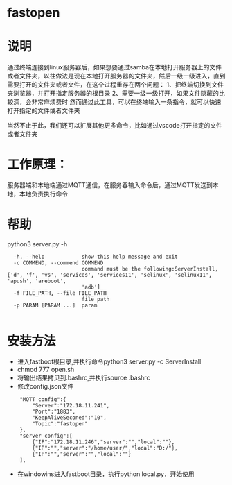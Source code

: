 # fastopen

# 说明
通过终端连接到linux服务器后，如果想要通过samba在本地打开服务器上的文件或者文件夹，以往做法是现在本地打开服务器的文件夹，然后一级一级进入，直到需要打开的文件夹或者文件，在这个过程重存在两个问题：
1、把终端切换到文件夹浏览器，并打开指定服务器的根目录
2、需要一级一级打开，如果文件隐藏的比较深，会非常麻烦费时
然而通过此工具，可以在终端输入一条指令，就可以快速打开指定的文件或者文件夹

当然不止于此，我们还可以扩展其他更多命令，比如通过vscode打开指定的文件或者文件夹

# 工作原理：
服务器端和本地端通过MQTT通信，在服务器输入命令后，通过MQTT发送到本地，本地负责执行命令
# 帮助
python3 server.py -h
```
  -h, --help            show this help message and exit
  -c COMMEND, --commend COMMEND
                        command must be the following:ServerInstall,['d', 'f', 'vs', 'services', 'services11', 'selinux', 'selinux11', 'apush', 'areboot',
                        'adb']
  -f FILE_PATH, --file FILE_PATH
                        file path
  -p PARAM [PARAM ...]  param
  
```
# 安装方法
- 进入fastboot根目录,并执行命令python3 server.py -c ServerInstall
- chmod 777 open.sh 
- 将输出结果拷贝到.bashrc,并执行source .bashrc
- 修改config.json文件
```
    "MQTT config":{
        "Server":"172.18.11.241",
        "Port":"1883",
        "KeepAliveSeconed":"10",
        "Topic":"fastopen"
    },
    "server config":[
        {"IP":"172.18.11.246","server":"","local":""},
        {"IP":"","server":"/home/user/","local":"D:/"},
        {"IP":"","server":"","local":""}
    ],
```
- 在windowins进入fastboot目录，执行python local.py，开始使用

